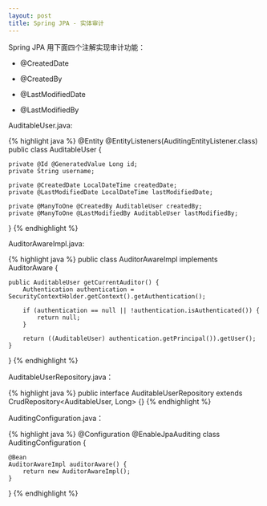 ```yaml
---
layout: post
title: Spring JPA - 实体审计
---
```


Spring JPA 用下面四个注解实现审计功能：

* @CreatedDate

* @CreatedBy

* @LastModifiedDate

* @LastModifiedBy

AuditableUser.java:

{% highlight java %}
@Entity
@EntityListeners(AuditingEntityListener.class)
public class AuditableUser {

    private @Id @GeneratedValue Long id;
    private String username;

    private @CreatedDate LocalDateTime createdDate;
    private @LastModifiedDate LocalDateTime lastModifiedDate;

    private @ManyToOne @CreatedBy AuditableUser createdBy;
    private @ManyToOne @LastModifiedBy AuditableUser lastModifiedBy;
}
{% endhighlight %}

AuditorAwareImpl.java:

{% highlight java %}
public class AuditorAwareImpl implements AuditorAware<AuditableUser> {

    public AuditableUser getCurrentAuditor() {
        Authentication authentication = SecurityContextHolder.getContext().getAuthentication();
        
        if (authentication == null || !authentication.isAuthenticated()) {
            return null;
        }

        return ((AuditableUser) authentication.getPrincipal()).getUser();
    }
}
{% endhighlight %}

AuditableUserRepository.java：

{% highlight java %}
public interface AuditableUserRepository extends CrudRepository<AuditableUser, Long> {}
{% endhighlight %}

AuditingConfiguration.java：

{% highlight java %}
@Configuration
@EnableJpaAuditing
class AuditingConfiguration {

    @Bean
    AuditorAwareImpl auditorAware() {
        return new AuditorAwareImpl();
    }
}
{% endhighlight %}